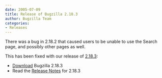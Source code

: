 ```yaml
---
date: 2005-07-09
title: Release of Bugzilla 2.18.3
author: Bugzilla Team
categories:
- Releases
---
```


There was a bug in 2.18.2 that caused users to be unable to use the Search page, and possibly other pages as well.

This has been fixed with our release of [2.18.3](/releases/2.18.3/):

*   [Download](/download/#stable) Bugzilla 2.18.3
*   Read the [Release Notes](/releases/2.18.3/) for 2.18.3


